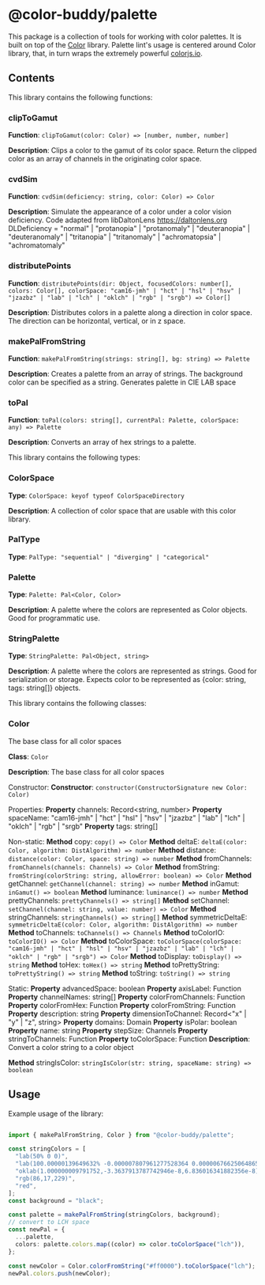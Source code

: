 # @color-buddy/palette

This package is a collection of tools for working with color palettes. It is built on top of the [Color](https://colorjs.io) library. Palette lint's usage is centered around Color library, that, in turn wraps the extremely powerful [colorjs.io](https://colorjs.io/).

## Contents

This library contains the following functions:

### clipToGamut
**Function**: `clipToGamut(color: Color) => [number, number, number]`

**Description**: Clips a color to the gamut of its color space. Return the clipped color as an array of channels in the originating color space.



### cvdSim
**Function**: `cvdSim(deficiency: string, color: Color) => Color`

**Description**: Simulate the appearance of a color under a color vision deficiency.
Code adapted from libDaltonLens https://daltonlens.org
DLDeficiency = "normal" | "protanopia" | "protanomaly" | "deuteranopia" | "deuteranomaly" | "tritanopia" | "tritanomaly" | "achromatopsia" | "achromatomaly"



### distributePoints
**Function**: `distributePoints(dir: Object, focusedColors: number[], colors: Color[], colorSpace: "cam16-jmh" | "hct" | "hsl" | "hsv" | "jzazbz" | "lab" | "lch" | "oklch" | "rgb" | "srgb") => Color[]`

**Description**: Distributes colors in a palette along a direction in color space. The direction can be horizontal, vertical, or in z space.



### makePalFromString
**Function**: `makePalFromString(strings: string[], bg: string) => Palette`

**Description**: Creates a palette from an array of strings. The background color can be specified as a string.
Generates palette in CIE LAB space



### toPal
**Function**: `toPal(colors: string[], currentPal: Palette, colorSpace: any) => Palette`

**Description**: Converts an array of hex strings to a palette.



This library contains the following types:

### ColorSpace
**Type**: `ColorSpace: keyof typeof ColorSpaceDirectory`

**Description**: A collection of color space that are usable with this color library.



### PalType
**Type**: `PalType: "sequential" | "diverging" | "categorical"`



### Palette
**Type**: `Palette: Pal<Color, Color>`

**Description**: A palette where the colors are represented as Color objects. Good for programmatic use.



### StringPalette
**Type**: `StringPalette: Pal<Object, string>`

**Description**: A palette where the colors are represented as strings. Good for serialization or storage. Expects color to be represented as {color: string, tags: string[]} objects.



This library contains the following classes:

### Color
The base class for all color spaces

**Class**: `Color`

**Description**: The base class for all color spaces

Constructor:
**Constructor**: `constructor(ConstructorSignature new Color: Color)`

Properties:
**Property** channels: Record<string, number> 
**Property** spaceName: "cam16-jmh" | "hct" | "hsl" | "hsv" | "jzazbz" | "lab" | "lch" | "oklch" | "rgb" | "srgb" 
**Property** tags: string[] 

Non-static:
**Method** copy: `copy() => Color` 
**Method** deltaE: `deltaE(color: Color, algorithm: DistAlgorithm) => number` 
**Method** distance: `distance(color: Color, space: string) => number` 
**Method** fromChannels: `fromChannels(channels: Channels) => Color` 
**Method** fromString: `fromString(colorString: string, allowError: boolean) => Color` 
**Method** getChannel: `getChannel(channel: string) => number` 
**Method** inGamut: `inGamut() => boolean` 
**Method** luminance: `luminance() => number` 
**Method** prettyChannels: `prettyChannels() => string[]` 
**Method** setChannel: `setChannel(channel: string, value: number) => Color` 
**Method** stringChannels: `stringChannels() => string[]` 
**Method** symmetricDeltaE: `symmetricDeltaE(color: Color, algorithm: DistAlgorithm) => number` 
**Method** toChannels: `toChannels() => Channels` 
**Method** toColorIO: `toColorIO() => Color` 
**Method** toColorSpace: `toColorSpace(colorSpace: "cam16-jmh" | "hct" | "hsl" | "hsv" | "jzazbz" | "lab" | "lch" | "oklch" | "rgb" | "srgb") => Color` 
**Method** toDisplay: `toDisplay() => string` 
**Method** toHex: `toHex() => string` 
**Method** toPrettyString: `toPrettyString() => string` 
**Method** toString: `toString() => string` 

Static:
**Property** advancedSpace: boolean 
**Property** axisLabel: Function 
**Property** channelNames: string[] 
**Property** colorFromChannels: Function 
**Property** colorFromHex: Function 
**Property** colorFromString: Function 
**Property** description: string 
**Property** dimensionToChannel: Record<"x" | "y" | "z", string> 
**Property** domains: Domain 
**Property** isPolar: boolean 
**Property** name: string 
**Property** stepSize: Channels 
**Property** stringToChannels: Function 
**Property** toColorSpace: Function 
__Description__: Convert a color string to a color object

**Method** stringIsColor: `stringIsColor(str: string, spaceName: string) => boolean` 


## Usage


Example usage of the library:

```ts

import { makePalFromString, Color } from "@color-buddy/palette";

const stringColors = [
  "lab(50% 0 0)",
  "lab(100.00000139649632% -0.000007807961277528364 0.000006766250648659877)",
  "oklab(1.000000009791752,-3.3637913787742946e-8,6.836016341882356e-8)",
  "rgb(86,17,229)",
  "red",
];
const background = "black";

const palette = makePalFromString(stringColors, background);
// convert to LCH space
const newPal = {
  ...palette,
  colors: palette.colors.map((color) => color.toColorSpace("lch")),
};

const newColor = Color.colorFromString("#ff0000").toColorSpace("lch");
newPal.colors.push(newColor);

```